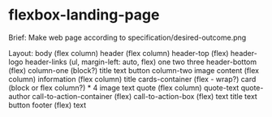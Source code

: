 # flexbox-landing-page

Brief:
Make web page according to specification/desired-outcome.png

Layout:
body (flex column)
    header (flex column)
        header-top (flex)
            header-logo
            header-links (ul, margin-left: auto, flex)
                one
                two
                three
        header-bottom (flex)
            column-one (block?)
                title
                text
                button
            column-two
                image
    content (flex column)
        information (flex column)
            title
            cards-container (flex - wrap?)
                card (block or flex column?) * 4
                    image
                    text
        quote (flex column)
            quote-text
            quote-author
        call-to-action-container (flex)
            call-to-action-box (flex)
                text
                    title
                    text
                button
    footer (flex)
        text